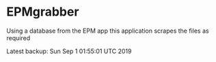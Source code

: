 # EPMgrabber
Using a database from the EPM app this application scrapes the files as required


Latest backup: Sun Sep 1 01:55:01 UTC 2019
